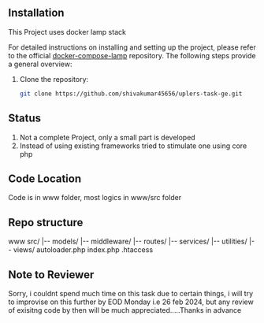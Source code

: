 ## Installation

This Project uses docker lamp stack

For detailed instructions on installing and setting up the project, please refer to the official [docker-compose-lamp](https://github.com/sprintcube/docker-compose-lamp/tree/master) repository. The following steps provide a general overview:

1. Clone the repository:

   ```bash
   git clone https://github.com/shivakumar45656/uplers-task-ge.git


## Status

1. Not a complete Project, only a small part is developed 
2. Instead of using existing frameworks tried to stimulate one using core php

## Code Location

Code is in www folder, most logics in www/src folder

## Repo structure

www
   src/
     |-- models/
     |-- middleware/
     |-- routes/
     |-- services/
     |-- utilities/
     |-- views/
    autoloader.php
    index.php
    .htaccess

## Note  to Reviewer

Sorry, i couldnt spend much time on this task due to certain things, i will try to improvise on this further by EOD Monday i.e 26 feb 2024, but any review of exisitng code by then will be much appreciated.....Thanks in advance

